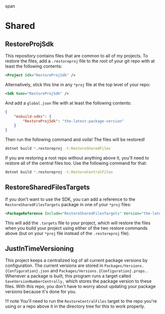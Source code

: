 <!--
 README.md
 
   Created: 2022-10-29-06:17:38
   Modified: 2022-11-01-10:19:22
 
   Author: Justin Chase <justin@justinwritescode.com>
   
   Copyright © 2022-2023 Justin Chase, All Rights Reserved
      License: MIT (https://opensource.org/licenses/MIT)
-->

span

# Shared

## RestoreProjSdk

This repository contains files that are common to all of my projects.
To restore the files, add a ``.restoreproj`` file to the root of your git repo with at least the following contents:

```xml
<Project Sdk="RestoreProjSdk" />
```

Alternatively, stick this line in any ``*proj`` file at the top level of your repo:

```xml
<Sdk Name="RestoreProjSdk" />
```

And add a ``global.json`` file with at least the following contents:

```json
{
    "msbuild-sdks": {
        "RestoreProjSdk": "the-latest-package-version"
    }
}
```

Then run the following command and voila! The files will be restored!

```bash
dotnet build *.restoreproj -t:RestoreSharedFiles
```

If you are restoring a root repo without anything above it, you'll need to restore all of the central files too. Use the following command for that:

```bash
dotnet build *.restoreproj -t:RestoreCentralFiles
```

## RestoreSharedFilesTargets

If you don't want to use the SDK, you can add a reference to the ``RestoreSharedFilesTargets`` package in one of your ``*proj`` files:

```xml
<PackageReference Include="RestoreSharedFilesTargets" Version="the-latest-package-version" />
```

This will add the ``.targets`` file to your project, which will restore the files when you build your project using either of the two restore commands above (but on your ``*proj`` file instead of the ``.restoreproj`` file).

## JustInTimeVersioning

This project keeps a centralized log of all current package versions by configuration.  The current versions are stored in ``Packages/Versions.{Configuration}.json`` and ``Packages/Versions.{Configuration}.props.``. Whenever a package is built, this program runs a target called ``SaveVersionNumberCentrally,`` which stores the package version to these files.  With this repo, you don't have to worry about updating your package versions because it's done for you.

!!! note
   You'll need to run the ``RestoreCentralFiles`` target to the repo you're using or a repo above it in the directory tree for this to work properly.
